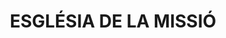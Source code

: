 ---
layout: patrimoni-details
title:  "ESGLÉSIA DE LA MISSIÓ"
collections: ["patrimoni-arquitectonic", "bcil-previstos-cbp"]
coordinates:
  - group1:
        - [1.460126374638424, 42.356985944216575]
        - [1.460057866010581, 42.356965552912783]
        - [1.460055954097723, 42.356967057091687]
        - [1.46001961061681, 42.356957945985428]
        - [1.460025884249593, 42.356946764909431]
        - [1.459927518520333, 42.356920409279589]
        - [1.459922120337, 42.356926456208036]
        - [1.459905705681757, 42.356922897791364]
        - [1.459893273830802, 42.356940532812068]
        - [1.459898468276273, 42.356942827856685]
        - [1.459878649590058, 42.356986510386008]
        - [1.460107542346871, 42.357042991570388]
        - [1.460120286519716, 42.357012565501755]
        - [1.460126374638424, 42.356985944216575]
---